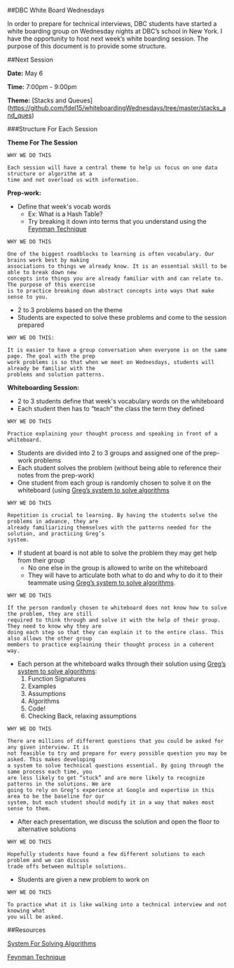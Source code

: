 ##DBC White Board Wednesdays




In order to prepare for technical interviews, DBC students have started a white boarding group on Wednesday nights at DBC’s school in New York. I have the opportunity to host next week’s white boarding session. The purpose of this document is to provide some structure.

##Next Session

**Date:** May 6

**Time:** 7:00pm - 9:00pm

**Theme:** [Stacks and Queues] (https://github.com/fdel15/whiteboardingWednesdays/tree/master/stacks_and_ques)


###Structure For Each Session

**Theme For The Session**

```
WHY WE DO THIS

Each session will have a central theme to help us focus on one data structure or algorithm at a
time and not overload us with information.

```

**Prep-work:**
  - Define that week's vocab words
    - Ex: What is a Hash Table?
    - Try breaking it down into terms that you understand using the [Feynman Technique](https://github.com/fdel15/whiteboardingWednesdays/blob/master/feyman_technique.md)

```
WHY WE DO THIS

One of the biggest roadblocks to learning is often vocabulary. Our brains work best by making
associations to things we already know. It is an essential skill to be able to break down new
concepts into things you are already familiar with and can relate to. The purpose of this exercise
is to practice breaking down abstract concepts into ways that make sense to you.

```

* 2 to 3 problems based on the theme
* Students are expected to solve these problems and come to the session prepared

```
WHY WE DO THIS:

It is easier to have a group conversation when everyone is on the same page. The goal with the prep
work problems is so that when we meet on Wednesdays, students will already be familiar with the
problems and solution patterns.

```

**Whiteboarding Session:**

* 2 to 3 students define that week's vocabulary words on the whiteboard
* Each student then has to “teach” the class the term they defined

```
WHY WE DO THIS

Practice explaining your thought process and speaking in front of a whiteboard.

```

* Students are divided into 2 to 3 groups and assigned one of the prep-work problems
* Each student solves the problem (without being able to reference their notes from the prep-work)
* One student from each group is randomly chosen to solve it on the whiteboard (using [Greg’s system to solve algorithms](https://github.com/fdel15/whiteboardingWednesdays/blob/master/algorithm_system.md)

```
WHY WE DO THIS

Repetition is crucial to learning. By having the students solve the problems in advance, they are
already familiarizing themselves with the patterns needed for the solution, and practicing Greg’s
system.

```

* If student at board is not able to solve the problem they may get help from their group
	* No one else in the group is allowed to write on the whiteboard
	* They will have to articulate both what to do and why to do it to their teammate using [Greg’s system to solve algorithms](https://github.com/fdel15/whiteboardingWednesdays/blob/master/algorithm_system.md).

```
WHY WE DO THIS

If the person randomly chosen to whiteboard does not know how to solve the problem, they are still
required to think through and solve it with the help of their group. They need to know why they are
doing each step so that they can explain it to the entire class. This also allows the other group
members to practice explaining their thought process in a coherent way.

```

* Each person at the whiteboard walks through their solution using [Greg’s system to solve algorithms](https://github.com/fdel15/whiteboardingWednesdays/blob/master/algorithm_system.md):
	1. Function Signatures
	2. Examples
	3. Assumptions
	4. Algorithms
	5. Code!
	6. Checking Back, relaxing assumptions

```
WHY WE DO THIS

There are millions of different questions that you could be asked for any given interview. It is
not feasible to try and prepare for every possible question you may be asked. This makes developing
a system to solve technical questions essential. By going through the same process each time, you
are less likely to get “stuck” and are more likely to recognize patterns in the solutions. We are
going to rely on Greg’s experience at Google and expertise in this area to be the baseline for our
system, but each student should modify it in a way that makes most sense to them.

```

* After each presentation, we discuss the solution and open the floor to alternative solutions

```
WHY WE DO THIS

Hopefully students have found a few different solutions to each problem and we can discuss
trade offs between multiple solutions.

```

* Students are given a new problem to work on

```
WHY WE DO THIS

To practice what it is like walking into a technical interview and not knowing what
you will be asked.

```

##Resources

[System For Solving Algorithms](https://github.com/fdel15/whiteboardingWednesdays/blob/master/algorithm_system.md)

[Feynman Technique](https://github.com/fdel15/whiteboardingWednesdays/blob/master/feyman_technique.md)

